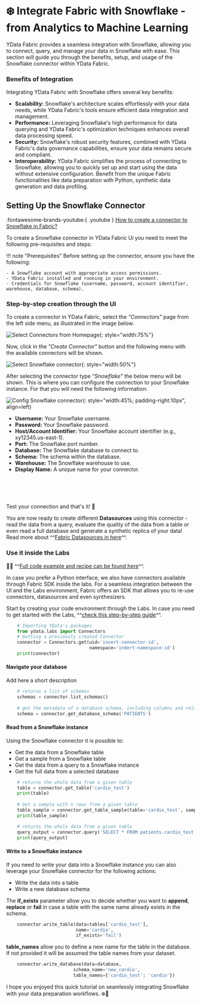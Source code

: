# ❄️ Integrate Fabric with Snowflake - from Analytics to Machine Learning

YData Fabric provides a seamless integration with Snowflake, allowing you to connect, 
query, and manage your data in Snowflake with ease. This section will guide you through the benefits, 
setup, and usage of the Snowflake connector within YData Fabric.

### Benefits of Integration
Integrating YData Fabric with Snowflake offers several key benefits:

- **Scalability:** Snowflake's architecture scales effortlessly with your data needs, while YData Fabric's tools ensure efficient data integration and management.
- **Performance:** Leveraging Snowflake's high performance for data querying and YData Fabric's optimization techniques enhances overall data processing speed.
- **Security:** Snowflake's robust security features, combined with YData Fabric's data governance capabilities, ensure your data remains secure and compliant.
- **Interoperability:** YData Fabric simplifies the process of connecting to Snowflake, allowing you to quickly set up and start using the data without extensive configuration. Benefit from the unique Fabric functionalities like data preparation with Python, synthetic data generation and data profiling.

## Setting Up the Snowflake Connector

:fontawesome-brands-youtube:{ .youtube } <a href="https://youtube.com/clip/UgkxVTrEn2jY8GL-wqSXX3PByuUH5Q81Usih?si=xdpQ4eTCo_SEcvxp"><u>How to create a connector to Snowflake in Fabric?</u></a>

To create a Snowflake connector in YData Fabric Ui you need to meet the following pre-requisites and steps:

!!! note "Prerequisites"
    Before setting up the connector, ensure you have the following:

    - A Snowflake account with appropriate access permissions.
    - YData Fabric installed and running in your environment.
    - Credentials for Snowflake (username, password, account identifier, warehouse, database, schema).

### Step-by-step creation through the UI

To create a connector in YData Fabric, select the *"Connectors"* page from the left side menu, as illustrated in the image below.

![Select Connectors from Homepage](../../assets/data_catalog/connectors/go_to_connector.png){: style="width:75%"}

Now, click in the *"Create Connector"* button and the following menu with the available connectors will be shown. 

![Select Snowflake connector](../../assets/data_catalog/connectors/select_snowflake_connector.png){: style="width:50%"}

After selecting the connector type *"Snowflake"* the below menu will be shown. This is where you can configure the connection to your Snowflake instance. For that you will need the following information:

![Config Snowflake connector](../../assets/data_catalog/connectors/snowflake_config.png){: style="width:45%; padding-right:10px", align=left}

- **Username:** Your Snowflake username.
- **Password:** Your Snowflake password.
- **Host/Account Identifier:** Your Snowflake account identifier (e.g., xy12345.us-east-1).
- **Port:** The Snowflake port number.
- **Database:** The Snowflake database to connect to.
- **Schema:** The schema within the database.
- **Warehouse:** The Snowflake warehouse to use.
- **Display Name:** A unique name for your connector.
</br></br></br></br></br>

Test your connection and that's it! 🚀

You are now ready to create different **Datasources** using this connector - read the data from a query, evaluate the quality of the data from a table or even
read a full database and generate a synthetic replica of your data!  
Read more about ^^[Fabric Datasources in here](../datasources/index.md)^^.

### Use it inside the Labs

👨‍💻 ^^[Full code example and recipe can be found here](https://github.com/ydataai/academy/blob/master/1%20-%20Data%20Catalog/1.%20Connectors/Snowflake.ipynb)^^.

In case you prefer a Python interface, we also have connectors available through Fabric SDK inside the labs. 
For a seamless integration between the UI and the Labs environment, Fabric offers an SDK that allows you to re-use connectors, datasources and even synthesizers. 

Start by creating your code environment through the Labs. In case you need to get started with the Labs, ^^[check this step-by-step guide](../../get-started/create_lab.md)^^.

```python
    # Importing YData's packages
    from ydata.labs import Connectors
    # Getting a previously created Connector
    connector = Connectors.get(uid='insert-connector-id', 
                               namespace='indert-namespace-id')
    print(connector)
```

#### Navigate your database
Add here a short description

```python title="List available schemas and get the metadata of a given schema"
    # returns a list of schemas
    schemas = connector.list_schemas() 
    
    # get the metadata of a database schema, including columns and relations between tables (PK and FK)
    schema = connector.get_database_schema('PATIENTS')
```

#### Read from a Snowflake instance
Using the Snowflake connector it is possible to:

- Get the data from a Snowflake table
- Get a sample from a Snowflake table
- Get the data from a query to a Snowflake instance
- Get the full data from a selected database

```python title="Read full and a sample from a table"
    # returns the whole data from a given table
    table = connector.get_table('cardio_test')
    print(table)
    
    # Get a sample with n rows from a given table
    table_sample = connector.get_table_sample(table='cardio_test', sample_size=50)
    print(table_sample)
```

```python title="Get the data from a query"
    # returns the whole data from a given table
    query_output = connector.query('SELECT * FROM patients.cardio_test;')
    print(query_output)
```

#### Write to a Snowflake instance
If you need to write your data into a Snowflake instance you can also leverage your Snowflake connector for the following actions:

- Write the data into a table
- Write a new database schema

The **if_exists** parameter allow you to decide whether you want to **append**, **replace** or **fail** in case a table with the same name 
already exists in the schema.

```python title='Writing a dataset to a table in a Snowflake schema'
    connector.write_table(data=tables['cardio_test'], 
                          name='cardio',
                          if_exists='fail')
```

**table_names** allow you to define a new name for the table in the database. If not provided it will be assumed the table names from your dataset.
```python title='Writing a full database to a Snowflake schema'
    connector.write_database(data=database,
                         schema_name='new_cardio', 
                         table_names={'cardio_test': 'cardio'})
```

I hope you enjoyed this quick tutorial on seamlessly integrating Snowflake with your data preparation workflows. ❄️🚀
